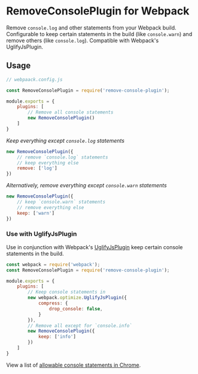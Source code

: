 # RemoveConsolePlugin for Webpack

Remove `console.log` and other statements from your Webpack build. Configurable to keep certain statements in the build (like `console.warn`) and remove others (like `console.log`). Compatible with Webpack's UglifyJsPlugin.

## Usage

```js
// webpaack.config.js

const RemoveConsolePlugin = require('remove-console-plugin');

module.exports = {
    plugins: [
        // Remove all console statements
        new RemoveConsolePlugin()
    ]
}
```

*Keep everything except `console.log` statements*
```js
new RemoveConsolePlugin({
    // remove `console.log` statements
    // keep everything else
    remove: ['log']
})
```

*Alternatively, remove everything except `console.warn` statements*
```js
new RemoveConsolePlugin({
    // keep `console.warn` statements
    // remove everything else
    keep: ['warn']
})
```

### Use with UglifyJsPlugin

Use in conjunction with Webpack's [UglifyJsPlugin](https://github.com/webpack-contrib/uglifyjs-webpack-plugin) keep certain console statements in the build.

```js
const webpack = require('webpack');
const RemoveConsolePlugin = require('remove-console-plugin');

module.exports = {
    plugins: [
        // Keep console statements in
        new webpack.optimize.UglifyJsPlugin({
            compress: {
                drop_console: false,
            }
        }),
        // Remove all except for `console.info`
        new RemoveConsolePlugin({
            keep: ['info']
        })
    ]
}
```

View a list of [allowable console statements in Chrome](https://developers.google.com/web/tools/chrome-devtools/console/console-write).